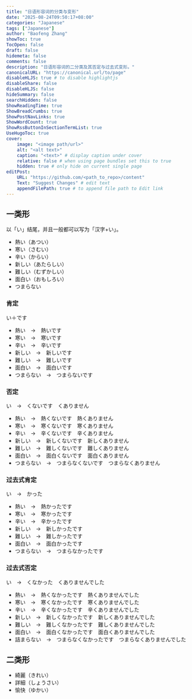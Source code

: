 ```yaml
---
title: "日语形容词的分类与变形"
date: "2025-08-24T09:50:17+08:00"
categories: "Japanese"
tags: ["Japanese"]
author: "Baofeng Zhang"
showToc: true
TocOpen: false
draft: false
hidemeta: false
comments: false
description: "日语形容词的二分类及其否定与过去式变形。"
canonicalURL: "https://canonical.url/to/page"
disableHLJS: true # to disable highlightjs
disableShare: false
disableHLJS: false
hideSummary: false
searchHidden: false
ShowReadingTime: true
ShowBreadCrumbs: true
ShowPostNavLinks: true
ShowWordCount: true
ShowRssButtonInSectionTermList: true
UseHugoToc: true
cover:
    image: "<image path/url>"
    alt: "<alt text>" 
    caption: "<text>" # display caption under cover
    relative: false # when using page bundles set this to true
    hidden: true # only hide on current single page
editPost:
    URL: "https://github.com/<path_to_repo>/content"
    Text: "Suggest Changes" # edit text
    appendFilePath: true # to append file path to Edit link
---
```


## 一类形

以「い」结尾，并且一般都可以写为「汉字+い」。

- 熱い（あつい）
- 寒い（さむい）
- 辛い（からい）
- 新しい（あたらしい）
- 難しい（むずかしい）
- 面白い（おもしろい）
- つまらない

### 肯定

い＋です

- 熱い　→　熱いです
- 寒い　→　寒いです
- 辛い　→　辛いです
- 新しい　→　新しいです
- 難しい　→　難しいです
- 面白い　→　面白いです
- つまらない　→　つまらないです

### 否定

い　→　くないです　くありません

- 熱い　→　熱くないです　熱くありません
- 寒い　→　寒くないです　寒くありません
- 辛い　→　辛くないです　辛くありません
- 新しい　→　新しくないです　新しくありません
- 難しい　→　難しくないです　難しくありません
- 面白い　→　面白くないです　面白くありません
- つまらない　→　つまらなくないです　つまらなくありません

### 过去式肯定

い　→　かった

- 熱い　→　熱かったです
- 寒い　→　寒かったです
- 辛い　→　辛かったです
- 新しい　→　新しかったです
- 難しい　→　難しかったです
- 面白い　→　面白かったです
- つまらない　→　つまらなかったです

### 过去式否定

い　→　くなかった　くありませんでした

- 熱い　→　熱くなかったです　熱くありませんでした
- 寒い　→　寒くなかったです　寒くありませんでした
- 辛い　→　辛くなかったです　辛くありませんでした
- 新しい　→　新しくなかったです　新しくありませんでした
- 難しい　→　難しくなかったです　難しくありませんでした
- 面白い　→　面白くなかったです　面白くありませんでした
- 詰まらない　→　つまらなくなかったです　つまらなくありませんでした

## 二类形

- 綺麗（きれい）
- 詳細（しょうさい）
- 愉快（ゆかい）

